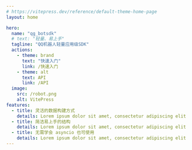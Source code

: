 ```yaml
---
# https://vitepress.dev/reference/default-theme-home-page
layout: home

hero:
  name: "qg_botsdk"
  # text: "轻量、易上手"
  tagline: "QQ机器人轻量应用级SDK"
  actions:
    - theme: brand
      text: "快速入门"
      link: /快速入门
    - theme: alt
      text: API
      link: /API
  image:
    src: /robot.png
    alt: VitePress
features:
  - title: 灵活的数据构建方式
    details: Lorem ipsum dolor sit amet, consectetur adipiscing elit
  - title: 简洁易上手的结构
    details: Lorem ipsum dolor sit amet, consectetur adipiscing elit
  - title: 无需学会 asyncio 也可使用
    details: Lorem ipsum dolor sit amet, consectetur adipiscing elit
---
```


